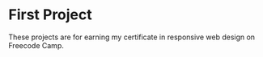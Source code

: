 # First Project
These projects are for earning my certificate in responsive web design on Freecode Camp.

